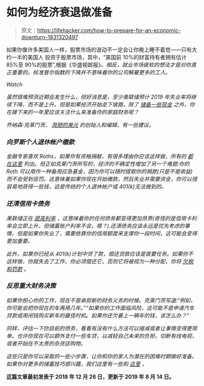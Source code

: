 # 如何为经济衰退做准备

> 原文：<https://lifehacker.com/how-to-prepare-for-an-economic-downturn-1831320497>

如果你像许多美国人一样，股票市场的波动不一定会让你晚上睡不着觉——只有大约一半的美国人 投资于股票市场，其中，“美国前 10%的财富持有者拥有估计 85%至 90%的股票”,根据《华盛顿邮报》[](https://www.washingtonpost.com/blogs/post-partisan/wp/2018/08/22/a-record-breaking-market-doesnt-matter-to-most-americans/?noredirect=on&utm_term=.5a1902615ccb)*。相反，就业市场疲软的想法才是对你真正重要的。标准普尔指数的下降并不意味着你的公司解雇更多的工人。* 

*Watch*

*虽然很难预测近期会发生什么，但好消息是，至少美联储预计 2019 年失业率将继续下降，而不是上升。但是如果经济开始走下坡路，除了 [储备一些现金](https://lifehacker.com/prioritize-building-up-your-cash-reserves-1828655744) 之外，你在接下来的一年里应该关注什么来准备你的家庭财务呢？*

*乔纳森·克莱门茨， [简陋的美元](https://humbledollar.com/2018/12/just-in-case/) 的创始人和编辑，有一些建议。*

### *向罗斯个人退休帐户缴款*

*金融专家喜欢 Roths，如果你有资格捐献，有很多理由你应该这样做，所有的 [都在这里](https://lifehacker.com/why-you-need-a-roth-ira-1823805955) 列出。但正如克莱门茨所写的，经济的不确定性增加了另一个难题:你的 Roth 可以用作一种备用应急基金，因为你可以随时提取你的捐款(只是不是收益)而不会受到惩罚。这意味着如果你现在开始缴款，然后失业并需要资金，你可以很容易地获得一些钱，这是传统的个人退休帐户或 401(k)无法做到的。*

### *还清信用卡债务*

*美联储正在 [提高利率](https://twocents.lifehacker.com/what-to-know-about-rising-interest-rates-1823891783) ，这意味着你的任何债务都变得更加昂贵(奇怪的是信用卡利率会立即上升，但储蓄账户利率不会，嗯？).还清债务应该永远是优先考虑的事情，但是如果你失业了，需要依靠你的信用额度来支撑你一段时间，这可能会变得更加重要。*

*此外，如果你已经从 401(k)计划中贷了款，偿还贷款应该是首要任务。如果你不这样做，你就失去了工作，你必须偿还它，否则它将被视为一种分配，你将 [欠税和罚款](https://www.creditkarma.com/personal-loans/i/loan-from-401k/) 。*

### *反思重大财务决策*

*如果你担心你的工作，现在不是承担新的财务义务的时候。克莱门茨写道:“例如，你可能会把你现在的车再用几年。”“如果你的工作面临风险，这可能不是申请汽车贷款或用闲钱购买新车的最佳时机。如果你还欠着上一辆车的钱，该怎么办？”* 

*同样，评估一下你目前的债务，看看有没有什么方法可以缩减或者让事情变得更简单。也许你现在可以额外支付一些车贷，以减轻自己未来的负担，切断有线电视，或者开始在不太贵的杂货店购物。*

*这些只是你可以采取的一些小步骤，让你和你的家人为潜在的困难时期做好准备。如果你对更多的储蓄技巧感兴趣，我们这里有一些和 [这里](https://twocents.lifehacker.com/how-to-improve-your-finances-by-1-in-2019-1830768294) 。*

**这篇文章最初发表于 2018 年 12 月 26 日，更新于 2019 年 8 月 14 日。**